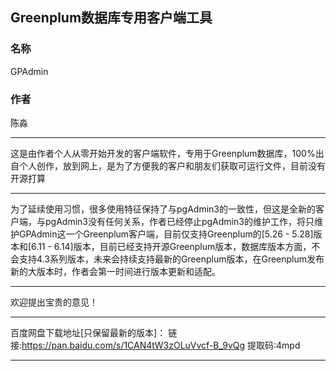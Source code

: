 ## Greenplum数据库专用客户端工具

### 名称

GPAdmin

### 作者

陈淼

****

这是由作者个人从零开始开发的客户端软件，专用于Greenplum数据库，100%出自个人创作，放到网上，是为了方便我的客户和朋友们获取可运行文件，目前没有开源打算

****

为了延续使用习惯，很多使用特征保持了与pgAdmin3的一致性，但这是全新的客户端，与pgAdmin3没有任何关系，作者已经停止pgAdmin3的维护工作，将只维护GPAdmin这一个Greenplum客户端，目前仅支持Greenplum的[5.26 - 5.28]版本和[6.11 - 6.14]版本，目前已经支持开源Greenplum版本，数据库版本方面，不会支持4.3系列版本，未来会持续支持最新的Greenplum版本，在Greenplum发布新的大版本时，作者会第一时间进行版本更新和适配。

****

欢迎提出宝贵的意见！

****

百度网盘下载地址[只保留最新的版本]：
链接:https://pan.baidu.com/s/1CAN4tW3zOLuVvcf-B_9vQg 提取码:4mpd

****
